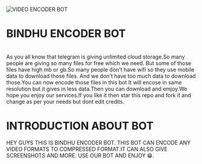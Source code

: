 ![VIDEO ENCODER BOT](https://graph.org/file/f202cb384bab0514cd003.jpg)

# BINDHU ENCODER BOT
</br>As you all know that telegram is giving unlimited cloud storage.So many people are giving so many files for free which we need. But some of those files have high mb or gb.So many people don't have wifi so they use mobile data to download those files. And we don't have too much data to download those.You can now encode those files in this bot It will encose in same resolution but it gives in less data.Then you can download and emjoy.We hope you enjoy our services.If you like it then star this repo and fork it and change as per your needs but dont edit credits.

# INTRODUCTION ABOUT BOT
HEY GUYS THIS IS BINDHU ENCODER BOT. THIS BOT CAN ENCODE ANY VIDEO FORMATS TO COMPRESSED FORMAT.IT CAN ALSO GIVE SCREENSHOTS AND MORE. USE OUR BOT AND ENJOY 😁.
